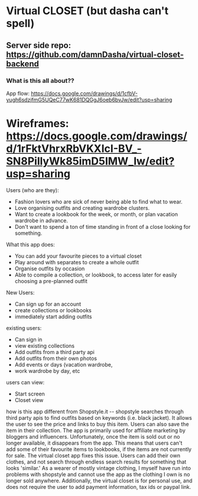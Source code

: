 # Virtual CLOSET (but dasha can't spell)

## Server side repo: https://github.com/damnDasha/virtual-closet-backend

### What is this all about??

App flow: https://docs.google.com/drawings/d/1cfbV-yugh6sdzjfmG5UQeC77wK681DQGgJ6oeb6bvJw/edit?usp=sharing

# Wireframes: https://docs.google.com/drawings/d/1rFktVhrxRbVKXIcI-BV_-SN8PillyWk85imD5IMW_Iw/edit?usp=sharing

Users (who are they):

- Fashion lovers who are sick of never being able to find what to wear.
- Love organising outfits and creating wardrobe clusters.
- Want to create a lookbook for the week, or month, or plan vacation wardrobe in advance.
- Don't want to spend a ton of time standing in front of a close looking for something.

What this app does:

- You can add your favourite pieces to a virtual closet
- Play around with separates to create a whole outfit
- Organise outfits by occasion
- Able to compile a collection, or lookbook, to access later for easily choosing a pre-planned outfit

New Users:

- Can sign up for an account
- create collections or lookbooks
- immediately start adding outfits

existing users:

- Can sign in
- view existing collections
- Add outfits from a third party api
- Add outfits from their own photos
- Add events or days (vacation wardrobe,
- work wardrobe by day, etc

users can view:

- Start screen
- Closet view

how is this app different from Shopstyle.it -- shopstyle searches through third party apis to find outfits based on
keywords (i.e. black jacket). It allows the user to see the price and links to buy this item. Users can also save the item
in their collection. The app is primarily used for affiliate marketing by bloggers and influencers. Unfortunately, once
the item is sold out or no longer available, it disappears from the app. This means that users can't add some of their
favourite items to lookbooks, if the items are not currently for sale. The virtual closet app fixes this issue. Users can
add their own clothes, and not search through endless search results for something that looks 'similar.' As a wearer of
mostly vintage clothing, I myself have run into problems with shopstyle and cannot use the app as the clothing I own is no
longer sold anywhere. Additionally, the virtual closet is for personal use, and does not require the user to add payment
information, tax ids or paypal link.
